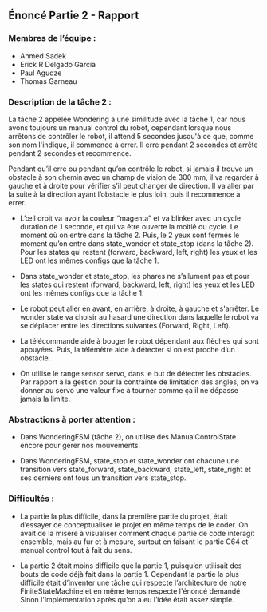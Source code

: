 ## Énoncé Partie 2 - Rapport

### Membres de l’équipe :

- Ahmed Sadek
- Erick R Delgado Garcia
- Paul Agudze
- Thomas Garneau

### Description de la tâche 2 :

La tâche 2 appelée Wondering a une similitude avec la tâche 1, car nous avons toujours un manual control du robot, cependant lorsque nous arrêtons de contrôler le robot, il attend 5 secondes jusqu'à ce que, comme son nom l'indique, il commence à errer. Il erre pendant 2 secondes et arrête pendant 2 secondes et recommence.

Pendant qu’il erre ou pendant qu’on contrôle le robot, si jamais il trouve un obstacle à son chemin avec un champ de vision de 300 mm, il va regarder à gauche et à droite pour vérifier s’il peut changer de direction. Il va aller par la suite à la direction ayant l’obstacle le plus loin, puis il recommence à errer.

- L’œil droit va avoir la couleur “magenta” et va blinker avec un cycle duration de 1 seconde, et qui va être ouverte la moitié du cycle. Le moment où on entre dans la tâche 2. Puis, le 2 yeux sont fermés le moment qu’on entre dans state_wonder et state_stop (dans la tâche 2). Pour les states qui restent (forward, backward, left, right) les yeux et les LED ont les mêmes configs que la tâche 1.

- Dans state_wonder et state_stop, les phares ne s’allument pas et pour les states qui restent (forward, backward, left, right) les yeux et les LED ont les mêmes configs que la tâche 1.

- Le robot peut aller en avant, en arrière, à droite, à gauche et s'arrêter. Le wonder state va choisir au hasard une direction dans laquelle le robot va se déplacer entre les directions suivantes (Forward, Right, Left).

- La télécommande aide à bouger le robot dépendant aux flèches qui sont appuyées. Puis, la télémètre aide à détecter si on est proche d’un obstacle.

- On utilise le range sensor servo, dans le but de détecter les obstacles. Par rapport à la gestion pour la contrainte de limitation des angles, on va donner au servo une valeur fixe à tourner comme ça il ne dépasse jamais la limite.

### Abstractions à porter attention :

- Dans WonderingFSM (tâche 2), on utilise des ManualControlState encore pour gérer nos mouvements.

- Dans WonderingFSM, state_stop et state_wonder ont chacune une transition vers state_forward, state_backward, state_left, state_right et ses derniers ont tous un transition vers state_stop.

### Difficultés :

- La partie la plus difficile, dans la première partie du projet, était d’essayer de conceptualiser le projet en même temps de le coder. On avait de la misère à visualiser comment chaque partie de code interagit ensemble, mais au fur et à mesure, surtout en faisant le partie C64 et manual control tout à fait du sens.

- La partie 2 était moins difficile que la partie 1, puisqu’on utilisait des bouts de code déjà fait dans la partie 1. Cependant la partie la plus difficile était d’inventer une tâche qui respecte l’architecture de notre FiniteStateMachine et en même temps respecte l'énoncé demandé. Sinon l'implémentation après qu’on a eu l’idée était assez simple.
